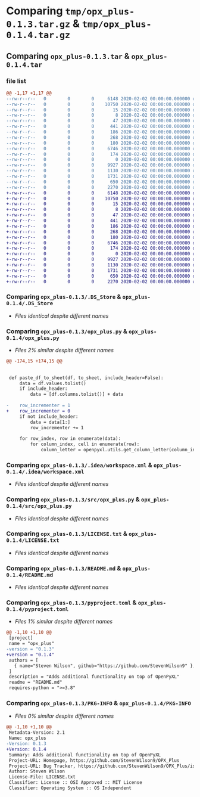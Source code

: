 # Comparing `tmp/opx_plus-0.1.3.tar.gz` & `tmp/opx_plus-0.1.4.tar.gz`

## Comparing `opx_plus-0.1.3.tar` & `opx_plus-0.1.4.tar`

### file list

```diff
@@ -1,17 +1,17 @@
--rw-r--r--   0        0        0     6148 2020-02-02 00:00:00.000000 opx_plus-0.1.3/.DS_Store
--rw-r--r--   0        0        0    10750 2020-02-02 00:00:00.000000 opx_plus-0.1.3/opx_plus.py
--rw-r--r--   0        0        0       15 2020-02-02 00:00:00.000000 opx_plus-0.1.3/requirements.txt
--rw-r--r--   0        0        0        8 2020-02-02 00:00:00.000000 opx_plus-0.1.3/top_level.txt
--rw-r--r--   0        0        0       47 2020-02-02 00:00:00.000000 opx_plus-0.1.3/.idea/.gitignore
--rw-r--r--   0        0        0      441 2020-02-02 00:00:00.000000 opx_plus-0.1.3/.idea/OPX_Plus.iml
--rw-r--r--   0        0        0      186 2020-02-02 00:00:00.000000 opx_plus-0.1.3/.idea/misc.xml
--rw-r--r--   0        0        0      268 2020-02-02 00:00:00.000000 opx_plus-0.1.3/.idea/modules.xml
--rw-r--r--   0        0        0      180 2020-02-02 00:00:00.000000 opx_plus-0.1.3/.idea/vcs.xml
--rw-r--r--   0        0        0     6746 2020-02-02 00:00:00.000000 opx_plus-0.1.3/.idea/workspace.xml
--rw-r--r--   0        0        0      174 2020-02-02 00:00:00.000000 opx_plus-0.1.3/.idea/inspectionProfiles/profiles_settings.xml
--rw-r--r--   0        0        0        0 2020-02-02 00:00:00.000000 opx_plus-0.1.3/src/__init__.py
--rw-r--r--   0        0        0     9927 2020-02-02 00:00:00.000000 opx_plus-0.1.3/src/opx_plus.py
--rw-r--r--   0        0        0     1130 2020-02-02 00:00:00.000000 opx_plus-0.1.3/LICENSE.txt
--rw-r--r--   0        0        0     1731 2020-02-02 00:00:00.000000 opx_plus-0.1.3/README.md
--rw-r--r--   0        0        0      650 2020-02-02 00:00:00.000000 opx_plus-0.1.3/pyproject.toml
--rw-r--r--   0        0        0     2270 2020-02-02 00:00:00.000000 opx_plus-0.1.3/PKG-INFO
+-rw-r--r--   0        0        0     6148 2020-02-02 00:00:00.000000 opx_plus-0.1.4/.DS_Store
+-rw-r--r--   0        0        0    10750 2020-02-02 00:00:00.000000 opx_plus-0.1.4/opx_plus.py
+-rw-r--r--   0        0        0       15 2020-02-02 00:00:00.000000 opx_plus-0.1.4/requirements.txt
+-rw-r--r--   0        0        0        8 2020-02-02 00:00:00.000000 opx_plus-0.1.4/top_level.txt
+-rw-r--r--   0        0        0       47 2020-02-02 00:00:00.000000 opx_plus-0.1.4/.idea/.gitignore
+-rw-r--r--   0        0        0      441 2020-02-02 00:00:00.000000 opx_plus-0.1.4/.idea/OPX_Plus.iml
+-rw-r--r--   0        0        0      186 2020-02-02 00:00:00.000000 opx_plus-0.1.4/.idea/misc.xml
+-rw-r--r--   0        0        0      268 2020-02-02 00:00:00.000000 opx_plus-0.1.4/.idea/modules.xml
+-rw-r--r--   0        0        0      180 2020-02-02 00:00:00.000000 opx_plus-0.1.4/.idea/vcs.xml
+-rw-r--r--   0        0        0     6746 2020-02-02 00:00:00.000000 opx_plus-0.1.4/.idea/workspace.xml
+-rw-r--r--   0        0        0      174 2020-02-02 00:00:00.000000 opx_plus-0.1.4/.idea/inspectionProfiles/profiles_settings.xml
+-rw-r--r--   0        0        0        0 2020-02-02 00:00:00.000000 opx_plus-0.1.4/src/__init__.py
+-rw-r--r--   0        0        0     9927 2020-02-02 00:00:00.000000 opx_plus-0.1.4/src/opx_plus.py
+-rw-r--r--   0        0        0     1130 2020-02-02 00:00:00.000000 opx_plus-0.1.4/LICENSE.txt
+-rw-r--r--   0        0        0     1731 2020-02-02 00:00:00.000000 opx_plus-0.1.4/README.md
+-rw-r--r--   0        0        0      650 2020-02-02 00:00:00.000000 opx_plus-0.1.4/pyproject.toml
+-rw-r--r--   0        0        0     2270 2020-02-02 00:00:00.000000 opx_plus-0.1.4/PKG-INFO
```

### Comparing `opx_plus-0.1.3/.DS_Store` & `opx_plus-0.1.4/.DS_Store`

 * *Files identical despite different names*

### Comparing `opx_plus-0.1.3/opx_plus.py` & `opx_plus-0.1.4/opx_plus.py`

 * *Files 2% similar despite different names*

```diff
@@ -174,15 +174,15 @@
 
 
 def paste_df_to_sheet(df, to_sheet, include_header=False):
     data = df.values.tolist()
     if include_header:
         data = [df.columns.tolist()] + data
 
-    row_incrementer = 1
+    row_incrementer = 0
     if not include_header:
         data = data[1:]
         row_incrementer += 1
 
     for row_index, row in enumerate(data):
         for column_index, cell in enumerate(row):
             column_letter = openpyxl.utils.get_column_letter(column_index + 1)
```

### Comparing `opx_plus-0.1.3/.idea/workspace.xml` & `opx_plus-0.1.4/.idea/workspace.xml`

 * *Files identical despite different names*

### Comparing `opx_plus-0.1.3/src/opx_plus.py` & `opx_plus-0.1.4/src/opx_plus.py`

 * *Files identical despite different names*

### Comparing `opx_plus-0.1.3/LICENSE.txt` & `opx_plus-0.1.4/LICENSE.txt`

 * *Files identical despite different names*

### Comparing `opx_plus-0.1.3/README.md` & `opx_plus-0.1.4/README.md`

 * *Files identical despite different names*

### Comparing `opx_plus-0.1.3/pyproject.toml` & `opx_plus-0.1.4/pyproject.toml`

 * *Files 1% similar despite different names*

```diff
@@ -1,10 +1,10 @@
 [project]
 name = "opx_plus"
-version = "0.1.3"
+version = "0.1.4"
 authors = [
   { name="Steven Wilson", github="https://github.com/StevenWilson9" },
 ]
 description = "Adds additional functionality on top of OpenPyXL"
 readme = "README.md"
 requires-python = ">=3.8"
```

### Comparing `opx_plus-0.1.3/PKG-INFO` & `opx_plus-0.1.4/PKG-INFO`

 * *Files 0% similar despite different names*

```diff
@@ -1,10 +1,10 @@
 Metadata-Version: 2.1
 Name: opx_plus
-Version: 0.1.3
+Version: 0.1.4
 Summary: Adds additional functionality on top of OpenPyXL
 Project-URL: Homepage, https://github.com/StevenWilson9/OPX_Plus
 Project-URL: Bug Tracker, https://github.com/StevenWilson9/OPX_Plus/issues
 Author: Steven Wilson
 License-File: LICENSE.txt
 Classifier: License :: OSI Approved :: MIT License
 Classifier: Operating System :: OS Independent
```

